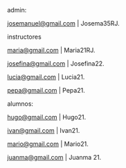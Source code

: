 admin:

josemanuel@gmail.com | Josema35RJ.

instructores

maria@gmail.com | Maria21RJ.

josefina@gmail.com | Josefina22.

lucia@gmail.com | Lucia21.

pepa@gmail.com | Pepa21.

alumnos:

hugo@gmail.com | Hugo21.

ivan@gmail.com | Ivan21.

mario@gmail.com | Mario21.

juanma@gmail.com | Juanma 21.

